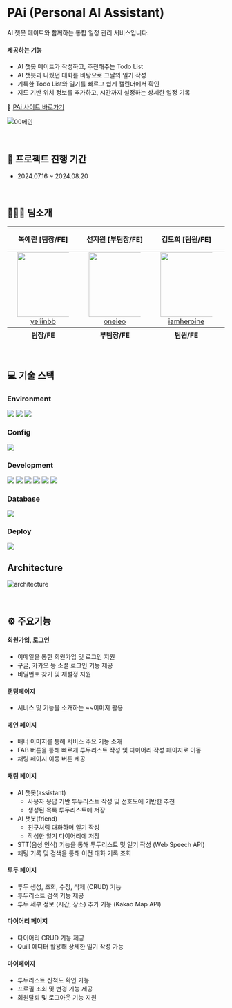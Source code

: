 # PAi (Personal AI Assistant)

AI 챗봇 메이트와 함께하는 통합 일정 관리 서비스입니다.

#### 제공하는 기능

- AI 챗봇 메이트가 작성하고, 추천해주는 Todo List
- AI 챗봇과 나눴던 대화를 바탕으로 그날의 일기 작성
- 기록한 Todo List와 일기를 빠르고 쉽게 캘린더에서 확인
- 지도 기반 위치 정보를 추가하고, 시간까지 설정하는 상세한 일정 기록

🔗 [PAi 사이트 바로가기](https://ai-todo-app-beta.vercel.app/)

![00메인](https://github.com/user-attachments/assets/90766825-557c-418f-8087-1d418ce9e1ef)

<br />

## 📅 프로젝트 진행 기간

- 2024.07.16 ~ 2024.08.20

<br />

## 👨🏻‍💻 팀소개

<div align="center" dir="auto">
<table>
<thead>
<tr>
<th align="center"><strong>복예린 [팀장/FE]</strong></th>
<th align="center"><strong>선지원 [부팀장/FE]</strong></th>
<th align="center"><strong>김도희 [팀원/FE]</strong></th>
<th align="center"><strong>양윤성 [팀원/FE]</strong></th>
<th align="center"><strong>김용 [팀원/FE]</strong></th>
<th align="center"><strong>김지유 [팀원/Designer]</strong></th>
</tr>
</thead>
<tbody>
<tr>
<td align="center"><a href="https://github.com/yeliinbb"><img src="https://avatars.githubusercontent.com/u/156063434?v=4" height="150" width="150" style="max-width: 80%;"> <br> yeliinbb</a></td>
<td align="center"><a href="https://github.com/oneieo"><img src="https://avatars.githubusercontent.com/u/114726736?v=4" height="150" width="150" style="max-width: 80%;"> <br> oneieo</a></td>
<td align="center"><a href="https://github.com/iamheroine"><img src="https://avatars.githubusercontent.com/u/155044540?v=4" height="150" width="150" style="max-width: 80%;"> <br> iamheroine</a></td>
<td align="center"><a href="https://github.com/RyanYang99"><img src="https://avatars.githubusercontent.com/u/50831567?v=4" height="150" width="150" style="max-width: 80%;"> <br> RyanYang99</a></td>
<td align="center"><a href="https://github.com/R-KIMYONG"><img src="https://avatars.githubusercontent.com/u/160477257?v=4" height="150" width="150" style="max-width: 80%;"> <br> R-KIMYONG</a></td>
<td align="center"><a href="https://github.com/su9us"><img src="https://avatars.githubusercontent.com/u/166360643?v=4" height="150" width="150" style="max-width: 80%;"> <br> su9us</a></td>
</tr>
</tbody>
<thead>
<tr>
<th align="center"><strong>팀장/FE</strong></th>
<th align="center"><strong>부팀장/FE</strong></th>
<th align="center"><strong>팀원/FE</strong></th>
<th align="center"><strong>팀원/FE</strong></th>
<th align="center"><strong>팀원/FE</strong></th>
<th align="center"><strong>팀원/Designer</strong></th>
</tr>
</thead>
</table>
</div>

<br />

## 💻 기술 스택

### Environment

<img src="https://img.shields.io/badge/git-F05032?style=for-the-badge&logo=git&logoColor=white"> <img src="https://img.shields.io/badge/github-181717?style=for-the-badge&logo=github&logoColor=white"> <img src="https://img.shields.io/badge/visual%20studio%20code-007ACC?style=for-the-badge&logo=visual%20studio%20code&logoColor=white">

### Config

<img src="https://img.shields.io/badge/yarn-2C8EBB?style=for-the-badge&logo=vercel&logoColor=white">

### Development

<img src="https://img.shields.io/badge/html5-E34F26?style=for-the-badge&logo=html5&logoColor=white"> <img src="https://img.shields.io/badge/typescript-3178C6?style=for-the-badge&logo=typescript&logoColor=black">
<img src="https://img.shields.io/badge/Next-black?style=for-the-badge&logo=next.js&logoColor=white">
<img src="https://img.shields.io/badge/-React%20Query-FF4154?style=for-the-badge&logo=react%20query&logoColor=white">
<img src="https://img.shields.io/badge/zustand-F3DF49?style=for-the-badge&logo=zustand&logoColor=white">
<img src="https://img.shields.io/badge/tailwindcss-06B6D4?style=for-the-badge&logo=tailwindcss&logoColor=white">

### Database

<img src="https://img.shields.io/badge/supabase-3FCF8E?style=for-the-badge&logo=supabase&logoColor=white">

### Deploy

<img src="https://img.shields.io/badge/vercel-000000?style=for-the-badge&logo=vercel&logoColor=white">

<br />

## Architecture

![architecture](https://github.com/user-attachments/assets/4abcb567-07da-406e-8d12-9787e7ee8e96)

<br />

## ⚙️ 주요기능

#### 회원가입, 로그인

- 이메일을 통한 회원가입 및 로그인 지원
- 구글, 카카오 등 소셜 로그인 기능 제공
- 비밀번호 찾기 및 재설정 지원

#### 랜딩페이지

- 서비스 및 기능을 소개하는 ~~이미지 활용

#### 메인 페이지

- 배너 이미지를 통해 서비스 주요 기능 소개
- FAB 버튼을 통해 빠르게 투두리스트 작성 및 다이어리 작성 페이지로 이동
- 채팅 페이지 이동 버튼 제공

#### 채팅 페이지

- AI 챗봇(assistant)
  - 사용자 응답 기반 투두리스트 작성 및 선호도에 기반한 추천
  - 생성된 목록 투두리스트에 저장
- AI 챗봇(friend)
  - 친구처럼 대화하며 일기 작성
  - 작성한 일기 다이어리에 저장
- STT(음성 인식) 기능을 통해 투두리스트 및 일기 작성 (Web Speech API)
- 채팅 기록 및 검색을 통해 이전 대화 기록 조회

#### 투두 페이지

- 투두 생성, 조회, 수정, 삭제 (CRUD) 기능
- 투두리스트 검색 기능 제공
- 투두 세부 정보 (시간, 장소) 추가 기능 (Kakao Map API)

#### 다이어리 페이지

- 다이어리 CRUD 기능 제공
- Quill 에디터 활용해 상세한 일기 작성 가능

#### 마이페이지

- 투두리스트 진척도 확인 가능
- 프로필 조회 및 변경 기능 제공
- 회원탈퇴 및 로그아웃 기능 지원
